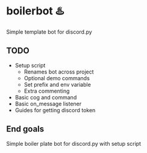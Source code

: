 # boilerbot ♨️
 
Simple template bot for discord.py

## TODO
- Setup script
    - Renames bot across project
    - Optional demo commands
    - Set prefix and env variable
    - Extra commenting
- Basic cog and command
- Basic on_message listener
- Guides for getting discord token

## End goals
Simple boiler plate bot for discord.py with setup script
